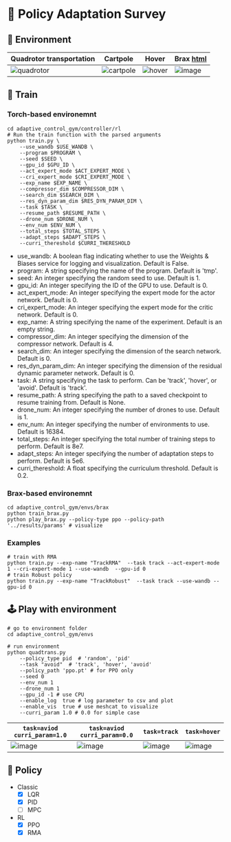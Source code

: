 # 🚁 Policy Adaptation Survey

## 🤖 Environment

|Quadrotor transportation| Cartpole                                                     | Hover                                                        | Brax [html](https://drive.google.com/file/d/1CCgmkMbNYMG4W4XHiMsaBZcKgz3WMREQ/view?usp=sharing) |
|-| ------------------------------------------------------------ | ------------------------------------------------------------ | - |
|![quadrotor](https://user-images.githubusercontent.com/60093981/236766584-83b40cdb-bc8e-4c64-8562-f4261ac5af68.gif)| ![cartpole](https://tva1.sinaimg.cn/large/008vxvgGly1h8whypx7rig305k02s41b.gif) | ![hover](https://tva1.sinaimg.cn/large/008vxvgGly1h8whraypc1g301e05kq3r.gif) | ![image](https://github.com/jc-bao/policy-adaptation-survey/assets/60093981/ed1ebac1-2fa3-45ce-a5b8-f1f2b3b418d0) |


## 🐣 Train

### Torch-based environemnt

```shell
cd adaptive_control_gym/controller/rl
# Run the train function with the parsed arguments
python train.py \
    --use_wandb $USE_WANDB \
    --program $PROGRAM \
    --seed $SEED \
    --gpu_id $GPU_ID \
    --act_expert_mode $ACT_EXPERT_MODE \
    --cri_expert_mode $CRI_EXPERT_MODE \
    --exp_name $EXP_NAME \
    --compressor_dim $COMPRESSOR_DIM \
    --search_dim $SEARCH_DIM \
    --res_dyn_param_dim $RES_DYN_PARAM_DIM \
    --task $TASK \
    --resume_path $RESUME_PATH \
    --drone_num $DRONE_NUM \
    --env_num $ENV_NUM \
    --total_steps $TOTAL_STEPS \
    --adapt_steps $ADAPT_STEPS \
    --curri_thereshold $CURRI_THERESHOLD
```

* use_wandb: A boolean flag indicating whether to use the Weights & Biases service for logging and visualization. Default is False.
* program: A string specifying the name of the program. Default is 'tmp'.
* seed: An integer specifying the random seed to use. Default is 1.
* gpu_id: An integer specifying the ID of the GPU to use. Default is 0.
* act_expert_mode: An integer specifying the expert mode for the actor network. Default is 0.
* cri_expert_mode: An integer specifying the expert mode for the critic network. Default is 0.
* exp_name: A string specifying the name of the experiment. Default is an empty string.
* compressor_dim: An integer specifying the dimension of the compressor network. Default is 4.
* search_dim: An integer specifying the dimension of the search network. Default is 0.
* res_dyn_param_dim: An integer specifying the dimension of the residual dynamic parameter network. Default is 0.
* task: A string specifying the task to perform. Can be 'track', 'hover', or 'avoid'. Default is 'track'.
* resume_path: A string specifying the path to a saved checkpoint to resume training from. Default is None.
* drone_num: An integer specifying the number of drones to use. Default is 1.
* env_num: An integer specifying the number of environments to use. Default is 16384.
* total_steps: An integer specifying the total number of training steps to perform. Default is 8e7.
* adapt_steps: An integer specifying the number of adaptation steps to perform. Default is 5e6.
* curri_thereshold: A float specifying the curriculum threshold. Default is 0.2.

### Brax-based environemnt

```shell
cd adaptive_control_gym/envs/brax
python train_brax.py
python play_brax.py --policy-type ppo --policy-path '../results/params' # visualize
```

### Examples

```shell
# train with RMA
python train.py --exp-name "TrackRMA"  --task track --act-expert-mode 1 --cri-expert-mode 1 --use-wandb  --gpu-id 0
# train Robust policy
python train.py --exp-name "TrackRobust"  --task track --use-wandb --gpu-id 0
```

## 🕹 Play with environment

```shell
# go to environment folder
cd adaptive_control_gym/envs

# run environment
python quadtrans.py 
    --policy_type pid  # 'random', 'pid'
    --task "avoid"  # 'track', 'hover', 'avoid'
    --policy_path 'ppo.pt' # for PPO only
    --seed 0
    --env_num 1
    --drone_num 1
    --gpu_id -1 # use CPU
    --enable_log  true # log parameter to csv and plot
    --enable_vis  true # use meshcat to visualize
    --curri_param 1.0 # 0.0 for simple case

```

| `task=aviod curri_param=1.0`                                 |    `task=aviod curri_param=0.0`    |  `task=track`    | `task=hover` |
| ------------------------------------------------------------ | ---- | ---- | - |
| ![image](https://github.com/jc-bao/policy-adaptation-survey/assets/60093981/2db622a8-23cc-4fc7-8c82-94c54cc154e0) |   ![image](https://github.com/jc-bao/policy-adaptation-survey/assets/60093981/c5178f3c-29e6-4c98-a09f-4028cf70e496) |  ![image](https://github.com/jc-bao/policy-adaptation-survey/assets/60093981/1a3546ce-6527-451a-8c0a-975f256964e0)  | ![image](https://github.com/jc-bao/policy-adaptation-survey/assets/60093981/76c82417-b7bd-4ea4-8988-f8e2b2fc1134)|


## 🐒 Policy

* Classic
  - [x] LQR
  - [x] PID
  - [ ] MPC
* RL
  - [x] PPO 
  - [x] RMA
